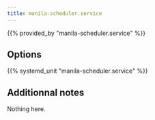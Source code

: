 ```yaml
---
title: manila-scheduler.service
---
```


{{% provided_by "manila-scheduler.service" %}}

## Options

{{% systemd_unit "manila-scheduler.service" %}}

## Additionnal notes

Nothing here.
